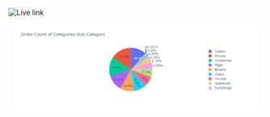 ![Live link](https://ecommerceanalysis-lu3tgaaofqbdibd8cts29f.streamlit.app/)

![screenshot1](https://github.com/shivamkumar12345/ecommerce_analysis/blob/main/screenshots/img1.png)
